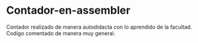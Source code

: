 # Contador-en-assembler

Contador realizado de manera autodidacta con lo aprendido de la facultad.
Codigo comentado de manera muy general.
